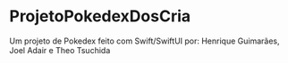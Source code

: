 # ProjetoPokedexDosCria
Um projeto de Pokedex feito com Swift/SwiftUI por: Henrique Guimarães, Joel Adair e Theo Tsuchida
